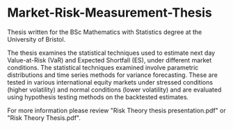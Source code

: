 # Market-Risk-Measurement-Thesis
Thesis written for the BSc Mathematics with Statistics degree at the University of Bristol.

The thesis examines the statistical techniques used to estimate next day Value-at-Risk (VaR) and Expected Shortfall (ES), under different market conditions. The statistical techniques examined involve parametric distributions and time series methods for variance forecasting. These are tested in various international equity markets under stressed conditions (higher volatility) and normal conditions (lower volatility) and are evaluated using hypothesis testing methods on the backtested estimates. 

For more information please review "Risk Theory thesis presentation.pdf" or "Risk Theory Thesis.pdf".

